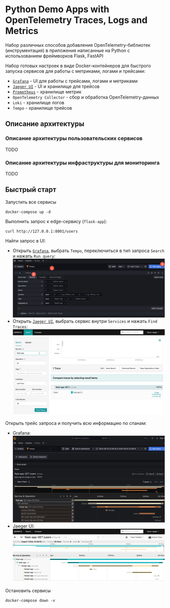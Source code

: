 # Python Demo Apps with OpenTelemetry Traces, Logs and Metrics

Набор различных способов добавления OpenTelemetry-библиотек (инструментация) в приложения написанные на Python с использованием фреймворков Flask, FastAPI

Набор готовых настроек в виде Docker-контейнеров для быстрого запуска сервисов для работы с метриками, логами и трейсами:
- [`Grafana`](http://localhost:3000/) - UI для работы с трейсами, логами и метриками
- [`Jaeger UI`](http://localhost:16686/) - UI и хранилище для трейсов
- [`Prometheus`](http://localhost:9090/) - хранилище метрик
- `OpenTelemetry Collector` - сбор и обработка OpenTelemetry-данных
- `Loki` - хранилище логов
- `Tempo` - хранилище трейсов

## Описание архитектуры

### Описание архитектуры пользовательских сервисов

TODO

### Описание архитектуры инфраструктуры для мониторинга

TODO

## Быстрый старт

Запустить все сервисы
```
docker-compose up -d
```

Выполнить запрос к edge-сервису (`flask-app`):
```
curl http://127.0.0.1:8001/users
```

Найти запрос в UI:
- Открыть [`Grafana`](http://localhost:3000/explore), выбрать `Tempo`, переключиться в тип запроса `Search` и нажать `Run query`:
  ![grafana_explore_traces](./images/grafana_explore_traces1.png)
- Открыть [`Jaeger UI`](http://localhost:16686/), выбрать сервис внутри `Services` и нажать `Find Traces`:
  ![jaeger_expore_traces](./images/jaeger_expore_traces1.png)

Открыть трейс запроса и получить всю информацию по спанам:
- Grafana:
  ![grafana_show_trace](./images/grafana_show_trace.png)
- Jaeger UI:
  ![jaeger_show_trace](./images/jaeger_show_trace.png)

Остановить сервисы
```
docker-compose down -v
```
